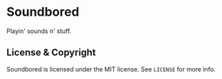 # Soundbored

Playin' sounds n' stuff.

## License & Copyright

Soundbored is licensed under the MIT license. See `LICENSE` for more info.
